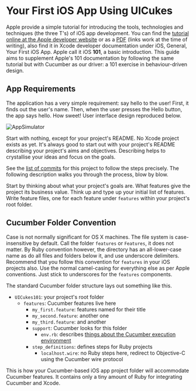 # Your First iOS App Using UICukes

Apple provide a simple tutorial for introducing the tools, technologies and techniques (the three T's) of iOS app development. You can find the [tutorial online at the Apple developer website](https://developer.apple.com/library/ios/#referencelibrary/GettingStarted/RoadMapiOS/chapters/RM_YourFirstApp_iOS/Articles/00_Introduction.html) or as a [PDF](http://developer.apple.com/library/ios/DOCUMENTATION/iPhone/Conceptual/iPhone101/iPhone101.pdf) (links work at the time of writing), also find it in Xcode developer documentation under iOS, General, Your First iOS App. Apple call it iOS __101__, a basic introduction. This guide aims to supplement Apple's 101 documentation by following the same tutorial but with Cucumber as our driver: a 101 exercise in behaviour-driven design.

## App Requirements

The application has a very simple requirement: say hello to the user! First, it finds out the user's name. Then, when the user presses the Hello button, the app says hello. How sweet! User interface design reproduced below.

![AppSimulator](UICukes101/raw/master/Images/appSimulator.png)

Start with nothing, except for your project's README. No Xcode project exists as yet. It's always good to start out with your project's README describing your project's aims and objectives. Describing helps to crystallise your ideas and focus on the goals.

See the [list of commits](UICukes101/commits/master) for this project to follow the steps precisely. The following description walks you through the process, blow by blow.

Start by thinking about what your project's goals are. What features give the project its business value. Think up and type up your initial list of features. Write feature files, one for each feature under `features` within your project's root folder.

## Cucumber Folder Convention

Case is not normally significant for OS X machines. The file system is case-insensitive by default. Call the folder `features` or `Features`, it does not matter. By Ruby convention however, the directory has an all-lower-case name as do all files and folders below it, and use underscore delimiters. Recommend that you follow this convention for `features` in your iOS projects also. Use the normal camel-casing for everything else as per Apple conventions. Just stick to underscores for the `features` components.

The standard Cucumber folder structure lays out something like this.

- `UICukes101`: your project's root folder
	- `features`: Cucumber features live here
		* `my_first.feature`: features named for their title
		* `my_second.feature`: another one
		* `my_third.feature`: and another
		* `support`: Cucumber looks for this folder
			- `env.rb`: describes [things about the Cucumber execution environment](https://raw.github.com/OCCukes/OCCukes/master/features/support/env.rb)
		* `step_definitions`: defines steps for Ruby projects
			- `localhost.wire`: no Ruby steps here, redirect to Objective-C using the Cucumber wire protocol

This is how your Cucumber-based iOS app project folder will accommodate Cucumber features. It contains only a tiny amount of Ruby for integrating Cucumber and Xcode.

